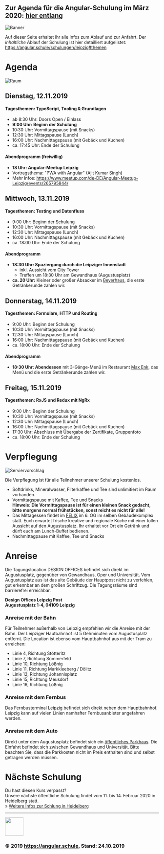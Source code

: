 ## Zur Agenda für die Angular-Schulung im März 2020: [hier entlang](https://github.com/angular-schule/2020-03-angular-workshop-leipzig/blob/master/AGENDA.md)


![Banner](https://assets.angular.schule/header-leipzig.png)

Auf dieser Seite erhaltet ihr alle Infos zum Ablauf und zur Anfahrt.
Der *inhaltliche* Ablauf der Schulung ist hier detailliert aufgelistet: https://angular.schule/schulungen/leipzig#themen


# Agenda

![Raum](http://assets.angular.schule/raum-heidelberg-schmal.jpg)

## Dienstag, 12.11.2019
#### Tagesthemen: TypeScript, Tooling & Grundlagen

* ab 8:30 Uhr: Doors Open / Einlass
* **9:00 Uhr: Beginn der Schulung**
* 10:30 Uhr: Vormittagspause (mit Snacks)   
* 12:30 Uhr: Mittagspause (Lunch)
* 16:00 Uhr: Nachmittagspause (mit Gebäck und Kuchen)  
* ca. 17:45 Uhr: Ende der Schulung

#### Abendprogramm (freiwillig)

* **18 Uhr: Angular-Meetup Leipzig**
* Vortragsthema: "PWA with Angular" (Ajit Kumar Singh)
* Mehr Infos: https://www.meetup.com/de-DE/Angular-Meetup-Leipzig/events/265795844/


## Mittwoch, 13.11.2019
#### Tagesthemen: Testing und Datenfluss

* 9:00 Uhr: Beginn der Schulung  
* 10:30 Uhr: Vormittagspause (mit Snacks) 
* 12:30 Uhr: Mittagspause (Lunch)  
* 16:00 Uhr: Nachmittagspause (mit Gebäck und Kuchen)  
* ca. 18:00 Uhr: Ende der Schulung  

#### Abendprogramm

* **18:30 Uhr: Spaziergang durch die Leipziger Innenstadt**
    - inkl. Aussicht vom City Tower
    - Treffen um 18:30 Uhr am Gewandhaus (Augustusplatz)
* **ca. 20 Uhr:** Kleiner oder großer Absacker im [Beyerhaus](https://www.beyerhaus.de), die erste Getränkerunde zahlen wir.


## Donnerstag, 14.11.2019
#### Tagesthemen: Formulare, HTTP und Routing

* 9:00 Uhr: Beginn der Schulung  
* 10:30 Uhr: Vormittagspause (mit Snacks)  
* 12:30 Uhr: Mittagspause (Lunch)  
* 16:00 Uhr: Nachmittagspause (mit Gebäck und Kuchen)  
* ca. 18:00 Uhr: Ende der Schulung  


#### Abendprogramm

* **18:30 Uhr: Abendessen** mit 3-Gänge-Menü im Restaurant [Max Enk](https://www.max-enk.de), das Menü und die erste Getränkerunde zahlen wir.


## Freitag, 15.11.2019
#### Tagesthemen: RxJS und Redux mit NgRx

* 9:00 Uhr: Beginn der Schulung  
* 10:30 Uhr: Vormittagspause (mit Snacks)  
* 12:30 Uhr: Mittagspause (Lunch)  
* 16:00 Uhr: Nachmittagspause (mit Gebäck und Kuchen)  
* 17:30 Uhr: Abschluss mit Übergabe der Zertifikate, Gruppenfoto
* ca. 18:00 Uhr: Ende der Schulung  


# Verpflegung

![Serviervorschlag](http://assets.angular.schule/menu.jpg)

Die Verpflegung ist für alle Teilnehmer unserer Schulung kostenlos.

* Softdrinks, Mineralwasser, Filterkaffee und Tee sind unlimitiert im Raum vorhanden.
* Vormittagspause mit Kaffee, Tee und Snacks  
  __Hinweis: Die Vormittagspause ist für einen kleinen Snack gedacht, bitte morgens normal frühstücken, sonst reicht es nicht für alle!__
* Das Mittagessen findet im [FELIX](https://dein-felix.de/leipzig/restaurant) im 6. OG im selben Gebäudekomplex statt. Euch erwartet frische kreative und regionale Küche mit einer tollen Aussicht auf den Augustusplatz. Ihr erhaltet vor Ort ein Getränk und dürft euch am Lunch-Buffet bedienen.
* Nachmittagpause mit Kaffee, Tee und Snacks


# Anreise

Die Tagungslocation DESIGN OFFICES befindet sich direkt im Augustusplatz, gegenüber von Gewandhaus, Oper und Universität.
Vom Augustusplatz aus ist das alte Gebäude der Hauptpost nicht zu verfehlen, gut erkennbar an dem großen Schriftzug.
Die Tagungsräume sind barrierefrei erreichbar.

**Design Offices Leipzig Post<br>
Augustusplatz 1-4, 04109 Leipzig**

### Anreise mit der Bahn

Für Teilnehmer außerhalb von Leipzig empfehlen wir die Anreise mit der Bahn. Der Leipziger Hautbahnhof ist 5 Gehminuten vom Augustusplatz entfernt. Die Location ist ebenso vom Hauptbahnhof aus mit der Tram zu erreichen:

- Linie 4, Richtung Stötteritz
- Linie 7, Richtung Sommerfeld
- Linie 10, Richtung Lößnig
- Linie 11, Richtung Markkleeberg / Dölitz
- Linie 12, Richtung Johannisplatz
- Linie 15, Richtung Meusdorf
- Linie 16, Richtung Lößnig

### Anreise mit dem Fernbus

Das Fernbusterminal Leipzig befindet sich direkt neben dem Hauptbahnhof. Leipzig kann auf vielen Linien namhafter Fernbusanbieter angefahren werden.

### Anreise mit dem Auto

Direkt unter dem Augustusplatz befindet sich ein [öffentliches Parkhaus](https://www.q-park.de/de-de/staedte/leipzig/augustusplatz/). Die Einfahrt befindet sich zwischen Gewandhaus und Universität.
Bitte beachten Sie, dass die Parkkosten nicht im Preis enthalten sind und selbst getragen werden müssen.

# Nächste Schulung

Du hast diesen Kurs verpasst?  
Unsere nächste öffentliche Schulung findet vom 11. bis 14. Februar 2020 in Heidelberg statt.  
» [Weitere Infos zur Schlung in Heidelberg](https://angular.schule/schulungen/heidelberg)



<hr>

<img src="http://assets.angular.schule/logo-angular-schule.png" height="60">

### &copy; 2019 https://angular.schule, Stand: 24.10.2019

